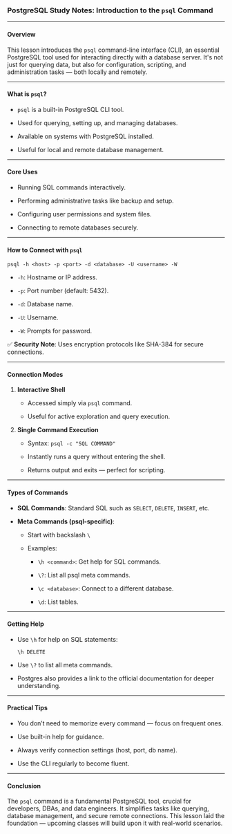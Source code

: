 ### **PostgreSQL Study Notes: Introduction to the `psql` Command**

---

#### **Overview**

This lesson introduces the `psql` command-line interface (CLI), an essential PostgreSQL tool used for interacting directly with a database server. It's not just for querying data, but also for configuration, scripting, and administration tasks — both locally and remotely.

---

#### **What is `psql`?**

- `psql` is a built-in PostgreSQL CLI tool.
    
- Used for querying, setting up, and managing databases.
    
- Available on systems with PostgreSQL installed.
    
- Useful for local and remote database management.
    

---

#### **Core Uses**

- Running SQL commands interactively.
    
- Performing administrative tasks like backup and setup.
    
- Configuring user permissions and system files.
    
- Connecting to remote databases securely.
    

---

#### **How to Connect with `psql`**

`psql -h <host> -p <port> -d <database> -U <username> -W`

- `-h`: Hostname or IP address.
    
- `-p`: Port number (default: 5432).
    
- `-d`: Database name.
    
- `-U`: Username.
    
- `-W`: Prompts for password.
    

✅ **Security Note**: Uses encryption protocols like SHA-384 for secure connections.

---

#### **Connection Modes**

1. **Interactive Shell**
    
    - Accessed simply via `psql` command.
        
    - Useful for active exploration and query execution.
        
2. **Single Command Execution**
    
    - Syntax: `psql -c "SQL COMMAND"`
        
    - Instantly runs a query without entering the shell.
        
    - Returns output and exits — perfect for scripting.
        

---

#### **Types of Commands**

- **SQL Commands**: Standard SQL such as `SELECT`, `DELETE`, `INSERT`, etc.
    
- **Meta Commands (psql-specific)**:
    
    - Start with backslash `\`
        
    - Examples:
        
        - `\h <command>`: Get help for SQL commands.
            
        - `\?`: List all psql meta commands.
            
        - `\c <database>`: Connect to a different database.
            
        - `\d`: List tables.
            

---

#### **Getting Help**

- Use `\h` for help on SQL statements:
    
    `\h DELETE`
    
- Use `\?` to list all meta commands.
    
- Postgres also provides a link to the official documentation for deeper understanding.
    

---

#### **Practical Tips**

- You don’t need to memorize every command — focus on frequent ones.
    
- Use built-in help for guidance.
    
- Always verify connection settings (host, port, db name).
    
- Use the CLI regularly to become fluent.
    

---

#### **Conclusion**

The `psql` command is a fundamental PostgreSQL tool, crucial for developers, DBAs, and data engineers. It simplifies tasks like querying, database management, and secure remote connections. This lesson laid the foundation — upcoming classes will build upon it with real-world scenarios.